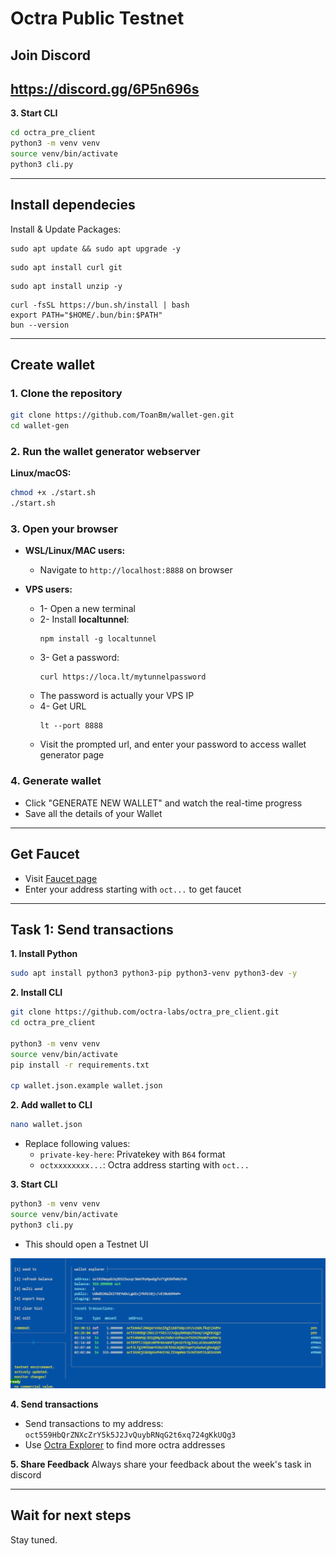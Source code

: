 # Octra Public Testnet

## Join Discord
https://discord.gg/6P5n696s
---------------------------------------------------------------------
**3. Start CLI**
```bash
cd octra_pre_client
python3 -m venv venv
source venv/bin/activate
python3 cli.py
```
---
## Install dependecies
Install & Update Packages:
```
sudo apt update && sudo apt upgrade -y
```
```
sudo apt install curl git
```
```
sudo apt install unzip -y
```
```
curl -fsSL https://bun.sh/install | bash
export PATH="$HOME/.bun/bin:$PATH"
bun --version
```
---
## Create wallet
### 1. Clone the repository
   ```bash
   git clone https://github.com/ToanBm/wallet-gen.git
   cd wallet-gen
   ```

### 2. Run the wallet generator webserver
   **Linux/macOS:**
   ```bash
   chmod +x ./start.sh
   ./start.sh
   ```

### 3. Open your browser
* **WSL/Linux/MAC users:**
  * Navigate to `http://localhost:8888` on browser

* **VPS users:**
  * 1- Open a new terminal
  * 2- Install **localtunnel**:
    ```
    npm install -g localtunnel
    ```
  * 3- Get a password:
    ```
    curl https://loca.lt/mytunnelpassword
    ```
  * The password is actually your VPS IP
  * 4- Get URL
    ```
    lt --port 8888
    ```
  * Visit the prompted url, and enter your password to access wallet generator page

### 4. Generate wallet
* Click "GENERATE NEW WALLET" and watch the real-time progress
* Save all the details of your Wallet

---

## Get Faucet
* Visit [Faucet page](https://faucet.octra.network/)
* Enter your address starting with `oct...` to get faucet

-------------------------------------------------------------------------------------
## Task 1: Send transactions

**1. Install Python**
```bash
sudo apt install python3 python3-pip python3-venv python3-dev -y
```

**2. Install CLI**
```bash
git clone https://github.com/octra-labs/octra_pre_client.git
cd octra_pre_client

python3 -m venv venv
source venv/bin/activate
pip install -r requirements.txt

cp wallet.json.example wallet.json
```

**2. Add wallet to CLI**
```bash
nano wallet.json
```
* Replace following values:
  * `private-key-here`: Privatekey with `B64` format
  * `octxxxxxxxx...`: Octra address starting with `oct...`


**3. Start CLI**
```bash
python3 -m venv venv
source venv/bin/activate
python3 cli.py
```
* This should open a Testnet UI

![image](https://github.com/ToanBm/image/blob/main/octra-1.png)

**4. Send transactions**
* Send transactions to my address: `oct559HbQrZNXcZrY5k5J2JvQuybRNqG2t6xq724gKkUQg3`
* Use [Octra Explorer](https://octrascan.io/) to find more octra addresses

**5. Share Feedback**
Always share your feedback about the week's task in discord

---
## Wait for next steps
Stay tuned.

